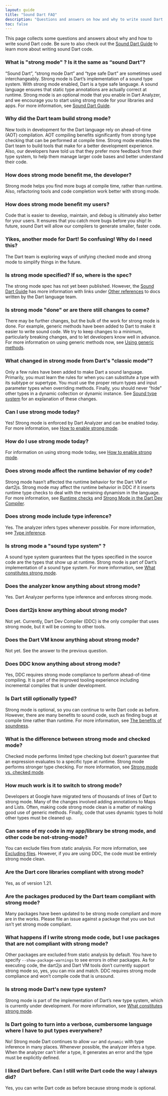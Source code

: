 ```yaml
---
layout: guide
title: "Sound Dart FAQ"
description: "Questions and answers on how and why to write sound Dart code."
toc: false
---
```


This page collects some questions and answers about why and how to
write sound Dart code. Be sure to also check out the
[Sound Dart Guide](/guides/language/sound-dart) to learn more about
writing sound Dart code.

### What is "strong mode" ? Is it the same as “sound Dart”?

“Sound Dart”, “strong mode Dart” and “type safe Dart” are sometimes
used interchangeably. Strong mode is Dart’s implementation of a
sound type system. With strong mode enabled, Dart is a type safe language.
A sound language ensures that static type annotations are actually
correct at runtime. Strong mode is an optional mode that you enable in
Dart Analyzer, and we encourage you to start using strong mode for your
libraries and apps. For more information,
see [Sound Dart Guide](/guides/language/sound-dart).

### Why did the Dart team build strong mode?

New tools in development for the Dart language rely on ahead-of-time (AOT)
compilation. AOT compiling benefits significantly from strong type
checking that can be performed at compile time. Strong mode enables
the Dart team to build tools that make for a better development experience.
Also, our developers have told us that they prefer more feedback from
their type system, to help them manage larger code bases and better
understand their code.

### How does strong mode benefit me, the developer?

Strong mode helps you find more bugs at compile time, rather than runtime.
Also, refactoring tools and code completion work better with strong mode.

### How does strong mode benefit my users?

Code that is easier to develop, maintain, and debug is ultimately also
better for your users. It ensures that you catch more bugs before you ship!
In future, sound Dart will allow our compilers to generate smaller,
faster code.

### Yikes, another mode for Dart! So confusing! Why do I need this?

The Dart team is exploring ways of unifying checked mode and
strong mode to simplify things in the future.

### Is strong mode specified? If so, where is the spec?

The strong mode spec has not yet been published. However, the
[Sound Dart Guide](/guides/language/sound-dart) has more information
with links under
[Other references](/guides/language/sound-dart#other-resources)
to docs written by the Dart language team.

### Is strong mode "done" or are there still changes to come?

There may be further changes, but the bulk of the work for strong mode is
done. For example, generic methods have been added to Dart to make it
easier to write sound code. We try to keep changes to a minimum,
particularly breaking changes, and to let developers know well in advance.
For more information on using generic methods now, see
[Using generic methods](/guides/language/language-tour#using-generic-methods).

### What changed in strong mode from Dart's "classic mode"?

Only a few rules have been added to make Dart a sound language.
Primarily, you must learn the rules for when you can substitute a
type with its subtype or supertype. You must use the proper return
types and input parameter types when overriding methods.
Finally, you should never “hide” other types in a dynamic collection
or dynamic instance. See
[Sound type system](sound-dart-guide#sound-type-system)
for an explanation of these changes.

### Can I use strong mode today?

Yes! Strong mode is enforced by Dart Analyzer and can be enabled today.
For more information, see
[How to enable strong mode](sound-dart-guide#how-to-enable-strong-mode).

### How do I use strong mode today?

For information on using strong mode today, see
[How to enable strong mode](sound-dart-guide#how-to-enable-strong-mode).

### Does strong mode affect the runtime behavior of my code?

Strong mode hasn’t affected the runtime behavior for the Dart VM or dart2js.
Strong mode may affect the runtime behavior in DDC if it inserts
runtime type checks to deal with the remaining dynamism in the language.
For more information, see
[Runtime checks](/guides/language/sound-dart#runtime-checks) and
[Strong Mode in the Dart Dev Compiler](https://chromium.googlesource.com/external/github.com/dart-lang/dev_compiler/+/refs/heads/master/doc/RUNTIME_SAFETY.md).

### Does strong mode include type inference?

Yes. The analyzer infers types whenever possible. For more information,
see [Type inference](sound-dart-guide#type-inference).

### Is strong mode a "sound type system" ?

A sound type system guarantees that the types specified in the source
code are the types that show up at runtime. Strong mode is part of
Dart’s implementation of a sound type system. For more information, see
[What constitutes strong mode](/guides/language/sound-dart#what-constitutes-strong-mode).

### Does the analyzer know anything about strong mode?

Yes. Dart Analyzer performs type inference and enforces strong mode.

### Does dart2js know anything about strong mode?

Not yet. Currently, Dart Dev Compiler (DDC) is the only compiler that
uses strong mode, but it will be coming to other tools.

### Does the Dart VM know anything about strong mode?

Not yet. See the answer to the previous question.

### Does DDC know anything about strong mode?

Yes, DDC requires strong mode compliance to perform ahead-of-time compiling.
It is part of the improved tooling experience
including incremental compiles that is under development.

### Is Dart still optionally typed?
Strong mode is optional, so you can continue to write Dart code as before.
However, there are many benefits to sound code, such as finding bugs
at compile time rather than runtime. For more information, see
[The benefits of soundness](/guides/language/sound-dart#the-benefits-of-soundness).

### What is the difference between strong mode and checked mode?

Checked mode performs limited type checking but doesn’t guarantee that
an expression evaluates to a specific type at runtime.
Strong mode performs stronger type checking. For more information, see
[Strong mode vs. checked mode](/guides/language/sound-dart#strong-mode-vs-checked-mode).

### How much work is it to switch to strong mode?

Developers at Google have migrated tens of thousands of lines of
Dart to strong mode. Many of the changes involved adding annotations
to Maps and Lists. Often, making code strong mode clean is a matter
of making good use of generic methods. Finally, code that uses dynamic
types to hold other types must be cleaned up.

### Can some of my code in my app/library be strong mode, and other code be not-strong-mode?

You can exclude files from static analysis. For more information, see
[Excluding files](/guides/language/analysis-options#excluding-files).
However, if you are using DDC, the code must be entirely strong mode clean.

### Are the Dart core libraries compliant with strong mode?

Yes, as of version 1.21.

### Are the packages produced by the Dart team compliant with strong mode?

Many packages have been updated to be strong mode compliant and more
are in the works. Please file an issue against a package that you use
but isn’t yet strong mode compliant.

### What happens if I write strong mode code, but I use packages that are not compliant with strong mode?

Other packages are excluded from static analysis by default. You have
to specify `--show-package-warnings` to see errors in other packages.
As for executing code, the dart2js and Dart VM tools don’t currently
support strong mode so, yes, you can mix and match.
DDC requires strong mode compliance and won’t compile code that is unsound.

### Is strong mode Dart's new type system?

Strong mode is part of the implementation of Dart’s new type system,
which is currently under development. For more information, see
[What constitutes strong mode](/guides/language/sound-dart#what-constitutes-strong-mode).

### Is Dart going to turn into a verbose, cumbersome language where I have to put types everywhere?

No! Strong mode Dart continues to allow `var` and `dynamic` with type
inference in many places. Whenever possible, the analyzer infers a type.
When the analyzer can’t infer a type,
it generates an error and the type must be explicitly defined.

### I liked Dart before. Can I still write Dart code the way I always did?

Yes, you can write Dart code as before because strong mode is optional.
